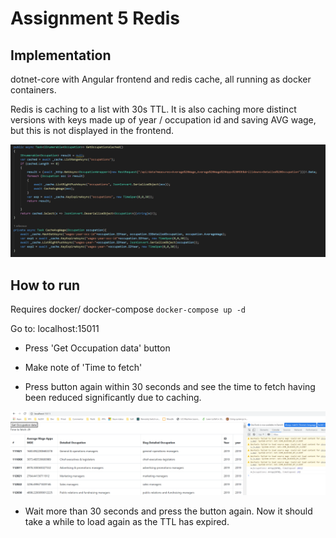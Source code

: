 # Assignment 5 Redis

## Implementation
dotnet-core with Angular frontend and redis cache, all running as docker containers.

Redis is caching to a list with 30s TTL.
It is also caching more distinct versions with keys made up of year / occupation id and saving AVG wage, but this is not displayed in the frontend.

![image](./Doc/code.png)


## How to run
Requires docker/ docker-compose
` docker-compose up -d `

Go to:
localhost:15011

- Press 'Get Occupation data' button

- Make note of 'Time to fetch'
- Press button again within 30 seconds and see the time to fetch having been reduced significantly due to caching.

![image](./Doc/caching.png)

- Wait more than 30 seconds and press the button again.
Now it should take a while to load again as the TTL has expired.
